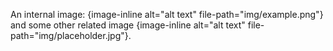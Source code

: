An internal image: {image-inline alt="alt text" file-path="img/example.png"} and some other related image {image-inline alt="alt text" file-path="img/placeholder.jpg"}.
